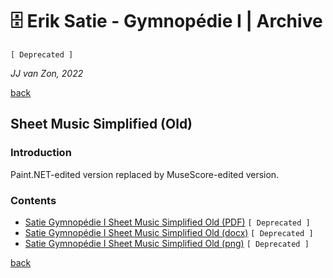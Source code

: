 🗄 Erik Satie - Gymnopédie Ⅰ | Archive
======================================

`[ Deprecated ]`

*JJ van Zon, 2022*

[back](../README.md)

Sheet Music Simplified (Old)
----------------------------

### Introduction

Paint.NET-edited version replaced by MuseScore-edited version.

### Contents

- [Satie Gymnopédie Ⅰ Sheet Music Simplified Old (PDF)](satie-gymnopedie-1-sheet-music-simplified-old.pdf) `[ Deprecated ]`
- [Satie Gymnopédie Ⅰ Sheet Music Simplified Old (docx)](satie-gymnopedie-1-sheet-music-simplified-old.docx) `[ Deprecated ]`
- [Satie Gymnopédie Ⅰ Sheet Music Simplified Old (png)](satie-gymnopedie-1-sheet-music-simplified-old.png) `[ Deprecated ]`

[back](../README.md)